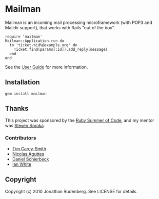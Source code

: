 # Mailman

Mailman is an incoming mail processing microframework (with POP3 and Maildir
support), that works with Rails "out of the box".

    require 'mailman'
    Mailman::Application.run do
      to 'ticket-%id%@example.org' do 
        Ticket.find(params[:id]).add_reply(message)
      end
    end

See the [User Guide](http://rubydoc.info/github/titanous/mailman/master/file/USER_GUIDE.md) for more information.

## Installation

    gem install mailman

## Thanks

This project was sponsored by the [Ruby Summer of Code](http://rubysoc.org),
and my mentor was [Steven Soroka](http://github.com/ssoroka).

### Contributors

- [Tim Carey-Smith](http://github.com/halorgium)
- [Nicolas Aguttes](http://github.com/tranquiliste)
- [Daniel Schierbeck](http://github.com/dasch)
- [Ian White](http://github.com/ianwhite)

## Copyright

Copyright (c) 2010 Jonathan Rudenberg. See LICENSE for details.
